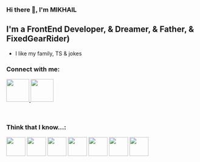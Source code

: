 ### Hi there 👋, I'm MIKHAIL

## I'm a FrontEnd Developer, & Dreamer, & Father, & FixedGearRider)

- I like my family, TS & jokes

### Connect with me:

<p>
<a href="https://www.linkedin.com/in/mikhail-yachnik-91277922b/" target="_blank">
<img width="60px" src="https://cdn-icons-png.flaticon.com/512/1384/1384014.png"/>
</a>
<a href="https://t.me/krblnj" target="_blank">
<img width="60px" src="https://cdn-icons-png.flaticon.com/512/2111/2111710.png"/>
</a>
</p>
<br/>

### Think that I know...:

<p>
<img width="50px" src="https://cdn-icons-png.flaticon.com/512/1125/1125259.png"/>
<img width="50px" src="https://cdn.icon-icons.com/icons2/2415/PNG/512/redux_original_logo_icon_146365.png"/>
<img width="50px" src="https://cdn-icons-png.flaticon.com/512/541/541552.png"/>
<img width="50px" src="https://cdn-icons-png.flaticon.com/512/5968/5968381.png"/>
<img width="50px" src="https://cdn-icons-png.flaticon.com/512/733/733553.png"/>
<img width="50px" src="https://cdn.iconscout.com/icon/free/png-128/angular-3628622-3029847.png"/>
<img width="50px" src="https://malcoded.com/static/4416ca096472d7da64817eb3bd2c6687/f3583/Angular-RxJs.png"/>

</p>
<!--
**YACHNIKMIKHAIL/YACHNIKMIKHAIL** is a ✨ _special_ ✨ repository because its `README.md` (this file) appears on your GitHub profile.

Here are s
- 🔭 I’m currently working on ...
- 🌱 I’m currently learning ...
- 👯 I’m looking to collaborate on ...
- 🤔 I’m looking for help with ...
- 💬 Ask me about ...
- 📫 How to reach me: ...
- 😄 Pronouns: ...
- ⚡ Fun fact: ...
-->

